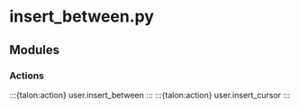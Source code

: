 # insert_between.py

## Modules

### Actions

:::{talon:action} user.insert_between
:::
:::{talon:action} user.insert_cursor
:::
